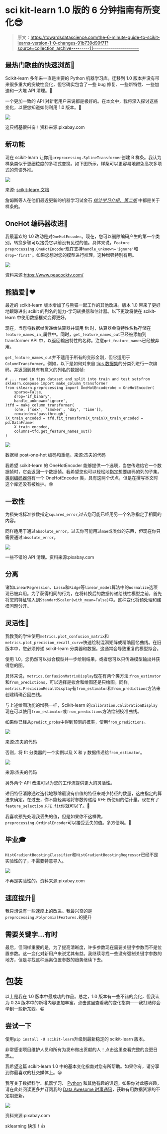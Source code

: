 # sci kit-learn 1.0 版的 6 分钟指南有所变化😎

> 原文：<https://towardsdatascience.com/the-6-minute-guide-to-scikit-learns-version-1-0-changes-91b739d99f71?source=collection_archive---------11----------------------->

## 最热门歌曲的快速浏览🎸

Scikit-learn 多年来一直是主要的 Python 机器学习库。迁移到 1.0 版本并没有带来很多重大的突破性变化，但它确实包含了一些 bug 修复、一些新特性、一些加速和一大堆 API 清理。🧹

一个更加一致的 API 对新老用户来说都是极好的。在本文中，我将深入探讨这些变化，以便您知道如何利用 1.0 版本。🎉

![](img/1467e4b5cf37fb8e41b7c8d55812aba2.png)

这只柯基很兴奋！资料来源:pixabay.com

## 新功能

现在 scikit-learn 让你用`preprocessing.SplineTransformer`创建 B 样条。我认为样条类似于更细粒度的多项式变换。如下图所示，样条可以更容易地避免高次多项式的荒谬外推。

![](img/e4cb31ecfc10cf1c9c259835c148bdf8.png)

来源: [scikit-learn 文档](https://scikit-learn.org/dev/auto_examples/linear_model/plot_polynomial_interpolation.html)

詹姆斯等人在他们最近更新的机器学习试金石 [*统计学习介绍，第二版*](https://www.statlearning.com/) 中都是关于样条的。

## OneHot 编码器改进🎉

我最喜欢的 1.0 改动是对`OneHotEncoder`。现在，您可以删除编码产生的第一个类别，转换步骤可以接受它以前没有见过的值。具体来说，`Feature preprocessing.OneHotEncoder`现在支持`handle_unknown='ignore'`和`drop='first'`。如果您想对您的模型进行推理，这种增强特别有用。

![](img/69335d941dbc011c21bd00da22fc13ae.png)

资料来源:https://www.peacocktv.com/

## 熊猫爱🐼❤️

最近的 scikit-learn 版本增加了与熊猫一起工作的其他改进。版本 1.0 带来了更好地跟踪进出 scikit 的列名的能力-学习转换器和估计器。以下更改将使在 scikit-learn 中使用数据框架变得更好。

现在，当您将数据帧传递给估算器并调用 fit 时，估算器会将特性名称存储在`feature_names_in_`属性中。同时，`get_feature_names_out`已经被添加到 transformer API 中，以返回输出特性的名称。注意`get_feature_names`已经被弃用。

`get_feature_names_out`并不适用于所有的变形金刚，但它适用于`ColumnTransformer`。例如，以下是如何对来自 [tips 数据集](https://raw.githubusercontent.com/mwaskom/seaborn-data/master/tips.csv)的分类列进行一次编码，并返回到具有有意义的列名的数据帧:

```
# ... read in tips dataset and split into train and test setsfrom sklearn.compose import make_column_transformer
from sklearn.preprocessing import OneHotEncoderohe = OneHotEncoder(
    sparse=False, 
    drop='if_binary', 
    handle_unknown='ignore', 
)tfd = make_column_transformer(
    (ohe, ['sex', 'smoker', 'day', 'time']),   
    remainder='passthrough',
)X_train_encoded = tfd.fit_transform(X_train)X_train_encoded = pd.DataFrame(
    X_train_encoded, 
    columns=tfd.get_feature_names_out()
)
```

![](img/005b44c96c1bed836262189491b2cdc0.png)

数据帧 post-one-hot 编码和重组。来源:杰夫的代码

我希望 scikit-learn 的 OneHotEncoder 能够提供一个选项，当您传递给它一个数据帧时，它会返回一个数据帧。我希望您也可以轻松地指定想要编码的列的子集。[类别编码器包](https://github.com/scikit-learn-contrib/category_encoders)有一个 OneHotEncoder 类，具有这两个优点，但是在撰写本文时这个库还没有被维护。😢

## 一致性

为损失或标准参数指定`squared_error`,过去您可能已经用另一个名称指定了相同的内容。

同样适用于通过`absolute_error`。过去你可能用过`mae`或类似的东西，但现在你只需要通过`absolute_error`。

![](img/93934cda81b4d787d91c64e7efa944c2.png)

一些不错的 API 清理。资料来源:pixabay.com

## 分离

诸如`LinearRegression`、`Lasso`和`Ridge`等`linear_model`算法中的`normalize`选项现已被弃用。为了获得相同的行为，在将转换后的数据传递给线性模型之前，首先将您的特征输入到`StandardScaler(with_mean=False)`中。这种变化将预处理和建模问题分开。

## 灵活性💪

我教我的学生使用`metrics.plot_confusion_matrix`和`metrics.plot_precision_recall_curve`快速绘制混淆矩阵或精确回忆曲线。在旧版本中，您必须传递 scikit-learn 分类器和数据。这通常会导致重复的模型拟合。

使用 1.0，您仍然可以拟合模型并一步绘制结果，或者您可以只传递模型输出并获得您的图。

具体来说，`metrics.ConfusionMatrixDisplay`现在有两个类方法:`from_estimator`和`from_predictions`，可以选择是拟合和绘图还是只绘图。同样，`metrics.PrecisionRecallDisplay`有`from_estimator`和`from_predictions`方法来创建精确召回曲线。

与上述绘图功能的增强一样，Scikit-learn 的`calibration.CalibrationDisplay`现在可以使用`from_estimator`或`from_predictions`方法绘制校准曲线。

如果你已经从`predict_proba`中得到预测的概率，使用`from_predictions`。

![](img/dc4d66184801034ebcd1ab536c64a1e5.png)

来源:杰夫的代码

否则，将 fit 分类器的一个实例以及 X 和 y 数据传递给`from_estimator`。

![](img/f50bc607a6b386da78ba4dcabdd06c10.png)

来源:杰夫的代码

另外两个 API 改进可以为您的工作流提供更大的灵活性。

递归特征消除通过迭代地移除最没有价值的特征来减少特征的数量，这由指定的算法来确定。在过去，你不能轻易地将参数传递给 RFE 所使用的估计量。现在有了`feature_selection.RFE.fit`你就可以了。🚀

我喜欢预先处理我丢失的值，但是如果你不这样做，`preprocessing.OrdinalEncoder`可以接受丢失的值。多方便啊。🙂

## 毕业🎓

`HistGradientBoostingClassifier`和`HistGradientBoostingRegressor`已经不是实验性的了，不需要特意导入。

![](img/adeaf9b92e03f7acbc087fce0b2059ce.png)

不再是实验性的。资料来源:pixabay.com

## 速度提升🚀

我只想说有一些速度上的改进。我最兴奋的是`preprocessing.PolynomialFeatures.`的提升

## 需要关键字…有时

最后，但同样重要的是，为了提高清晰度，许多参数现在需要关键字参数而不是位置参数。这一变化对新用户来说尤其有益。我继续寻找一些没有强制关键字参数的地方，但是寻找这种远离位置参数的趋势继续下去。

# 包装

以上是我在 1.0 版本中最成功的作品。总之，1.0 版本有一些不错的变化，但我认为 0.24 版本中的新增内容更加丰富。点击这里查看我的变化指南——我打赌你会学到一些新东西。😀

## 尝试一下

使用`pip install -U scikit-learn`升级到最新稳定的 scikit-learn 版本。

非常感谢项目维护人员和所有为发布做出贡献的人！点击这里查看完整的变更日志[。](https://scikit-learn.org/dev/whats_new/v1.0.html#changes-1-0)

我希望这篇 scikit-learn 1.0 中的基本变化指南对您有所帮助。如果你有，请分享到你最喜欢的社交媒体上。😀

我写关于数据科学、机器学习、 [Python](https://memorablepython.com) 和其他有趣的话题。如果你对此感兴趣，请在此处阅读更多并订阅我的 [Data Awesome 时事通讯](https://dataawesome.com/)，获取有用数据资源的不定期更新。

![](img/337da596c49a1fc55f7054d666e26ca4.png)

资料来源:pixabay.com

sklearning 快乐！👍